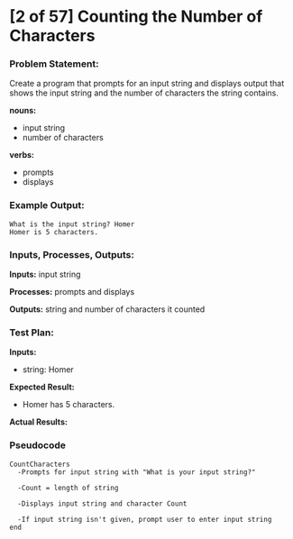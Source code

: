 # [2 of 57] Counting the Number of Characters

### Problem Statement:
Create a program that prompts for an input string and displays output that shows the input string and the number of characters the string contains.

**nouns:**
* input string
* number of characters

**verbs:**
* prompts
* displays

### Example Output:
    What is the input string? Homer
    Homer is 5 characters.

### Inputs, Processes, Outputs:
**Inputs:** input string

**Processes:** prompts and displays

**Outputs:** string and number of characters it counted

### Test Plan:
**Inputs:**
* string: Homer

**Expected Result:**
* Homer has 5 characters.

**Actual Results:**

### Pseudocode
    CountCharacters
      -Prompts for input string with "What is your input string?"

      -Count = length of string

      -Displays input string and character Count

      -If input string isn't given, prompt user to enter input string
    end
